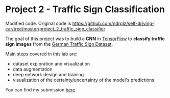# Project 2 - Traffic Sign Classification
Modified code. Original code is https://github.com/ndrplz/self-driving-car/tree/master/project_2_traffic_sign_classifier

The goal of this project was  to build a **CNN** in [TensorFlow](https://www.tensorflow.org/) to **classify traffic sign images** from the [German Traffic Sign Dataset](http://benchmark.ini.rub.de/?section=gtsrb&subsection=dataset).

Main steps covered in this lab are:
- dataset exploration and visualization
- data augmentation
- deep network design and training 
- visualization of the certainty/uncertainty of the model's predictions

You can find my submission [here](https://github.com/ndrplz/self-driving-car/blob/master/project_2_traffic_sign_classifier/Traffic_Sign_Classifier.ipynb).
